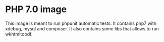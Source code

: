 PHP 7.0 image
=============

This image is meant to run phpunit automatic tests. It contains php7 with xdebug, mysql and composer.
It also contains some libs that allows to run wkhtmltopdf.

